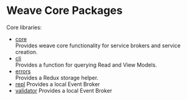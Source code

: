 # **Weave Core Packages**

Core libraries:

- [core](core)  
   Provides weave core functionality for service brokers and service creation.
- [cli](cli)  
   Provides a function for querying Read and View Models.
- [errors](errors)  
   Provides a Redux storage helper.
- [repl](repl)
   Provides a local Event Broker
- [validator](validator)
   Provides a local Event Broker
